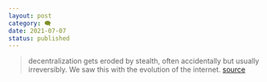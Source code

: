 ```yaml
---
layout: post
category: 🗨️
date: 2021-07-07
status: published
---
```

> decentralization gets eroded by stealth, often accidentally but usually irreversibly. We saw this with the evolution of the internet.
[source](https://www.coindesk.com/crypto-markets-bitcoin-lessons-coindesk)